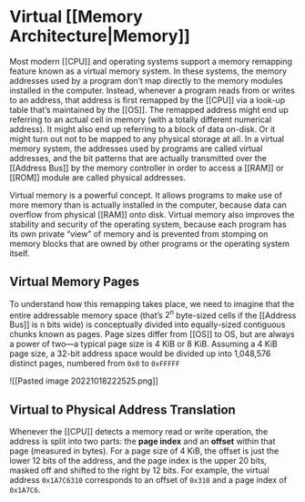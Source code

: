 # Virtual [[Memory Architecture|Memory]]

Most modern [[CPU]] and operating systems support a memory remapping feature
known as a virtual memory system. In these systems, the memory addresses
used by a program don’t map directly to the memory modules installed in the
computer. Instead, whenever a program reads from or writes to an address,
that address is first remapped by the [[CPU]] via a look-up table that’s maintained
by the [[OS]]. The remapped address might end up referring to an actual cell in
memory (with a totally different numerical address). It might also end up referring
to a block of data on-disk. Or it might turn out not to be mapped to
any physical storage at all. In a virtual memory system, the addresses used
by programs are called virtual addresses, and the bit patterns that are actually
transmitted over the [[Address Bus]] by the memory controller in order to access
a [[RAM]] or [[ROM]] module are called physical addresses.

Virtual memory is a powerful concept. It allows programs to make use
of more memory than is actually installed in the computer, because data can
overflow from physical [[RAM]] onto disk. Virtual memory also improves the
stability and security of the operating system, because each program has its
own private “view” of memory and is prevented from stomping on memory
blocks that are owned by other programs or the operating system itself. 

## Virtual Memory Pages

To understand how this remapping takes place, we need to imagine that the
entire addressable memory space (that’s $2^n$ byte-sized cells if the [[Address Bus]]
is n bits wide) is conceptually divided into equally-sized contiguous chunks
known as pages. Page sizes differ from [[OS]] to OS, but are always a power of
two—a typical page size is 4 KiB or 8 KiB. Assuming a 4 KiB page size, a 32-bit
address space would be divided up into 1,048,576 distinct pages, numbered
from `0x0` to `0xFFFFF`

![[Pasted image 20221018222525.png]]

## Virtual to Physical Address Translation
Whenever the [[CPU]] detects a memory read or write operation, the address is
split into two parts: the **page index** and an **offset** within that page (measured in
bytes). For a page size of 4 KiB, the offset is just the lower 12 bits of the address,
and the page index is the upper 20 bits, masked off and shifted to the right by
12 bits. For example, the virtual address `0x1A7C6310` corresponds to an offset
of `0x310` and a page index of `0x1A7C6`.